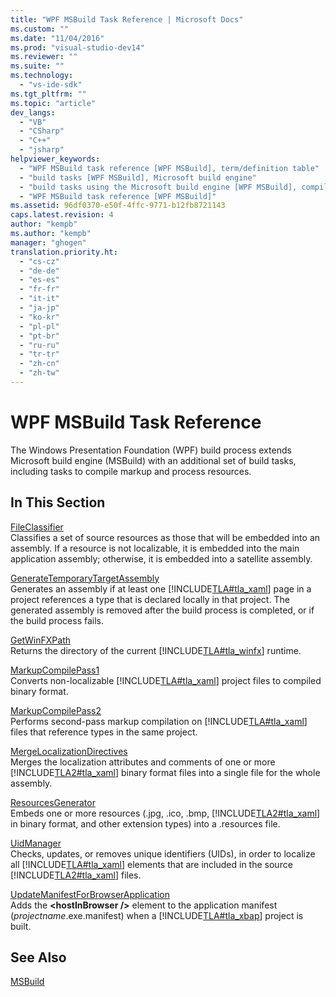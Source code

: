 ```yaml
---
title: "WPF MSBuild Task Reference | Microsoft Docs"
ms.custom: ""
ms.date: "11/04/2016"
ms.prod: "visual-studio-dev14"
ms.reviewer: ""
ms.suite: ""
ms.technology: 
  - "vs-ide-sdk"
ms.tgt_pltfrm: ""
ms.topic: "article"
dev_langs: 
  - "VB"
  - "CSharp"
  - "C++"
  - "jsharp"
helpviewer_keywords: 
  - "WPF MSBuild task reference [WPF MSBuild], term/definition table"
  - "build tasks [WPF MSBuild], Microsoft build engine"
  - "build tasks using the Microsoft build engine [WPF MSBuild], compile markup and process resources"
  - "WPF MSBuild task reference [WPF MSBuild]"
ms.assetid: 96df0370-e50f-4ffc-9771-b12fb8721143
caps.latest.revision: 4
author: "kempb"
ms.author: "kempb"
manager: "ghogen"
translation.priority.ht: 
  - "cs-cz"
  - "de-de"
  - "es-es"
  - "fr-fr"
  - "it-it"
  - "ja-jp"
  - "ko-kr"
  - "pl-pl"
  - "pt-br"
  - "ru-ru"
  - "tr-tr"
  - "zh-cn"
  - "zh-tw"
---
```

# WPF MSBuild Task Reference
The Windows Presentation Foundation (WPF) build process extends Microsoft build engine (MSBuild) with an additional set of build tasks, including tasks to compile markup and process resources.  
  
## In This Section  
 [FileClassifier](../msbuild/fileclassifier-task.md)  
 Classifies a set of source resources as those that will be embedded into an assembly. If a resource is not localizable, it is embedded into the main application assembly; otherwise, it is embedded into a satellite assembly.  
  
 [GenerateTemporaryTargetAssembly](../msbuild/generatetemporarytargetassembly-task.md)  
 Generates an assembly if at least one [!INCLUDE[TLA#tla_xaml](../msbuild/includes/tlasharptla_xaml_md.md)] page in a project references a type that is declared locally in that project. The generated assembly is removed after the build process is completed, or if the build process fails.  
  
 [GetWinFXPath](../msbuild/getwinfxpath-task.md)  
 Returns the directory of the current [!INCLUDE[TLA#tla_winfx](../msbuild/includes/tlasharptla_winfx_md.md)] runtime.  
  
 [MarkupCompilePass1](../msbuild/markupcompilepass1-task.md)  
 Converts non-localizable [!INCLUDE[TLA#tla_xaml](../msbuild/includes/tlasharptla_xaml_md.md)] project files to compiled binary format.  
  
 [MarkupCompilePass2](../msbuild/markupcompilepass2-task.md)  
 Performs second-pass markup compilation on [!INCLUDE[TLA#tla_xaml](../msbuild/includes/tlasharptla_xaml_md.md)] files that reference types in the same project.  
  
 [MergeLocalizationDirectives](../msbuild/mergelocalizationdirectives-task.md)  
 Merges the localization attributes and comments of one or more [!INCLUDE[TLA2#tla_xaml](../msbuild/includes/tla2sharptla_xaml_md.md)] binary format files into a single file for the whole assembly.  
  
 [ResourcesGenerator](../msbuild/resourcesgenerator-task.md)  
 Embeds one or more resources (.jpg, .ico, .bmp, [!INCLUDE[TLA2#tla_xaml](../msbuild/includes/tla2sharptla_xaml_md.md)] in binary format, and other extension types) into a .resources file.  
  
 [UidManager](../msbuild/uidmanager-task.md)  
 Checks, updates, or removes unique identifiers (UIDs), in order to localize all [!INCLUDE[TLA#tla_xaml](../msbuild/includes/tlasharptla_xaml_md.md)] elements that are included in the source [!INCLUDE[TLA2#tla_xaml](../msbuild/includes/tla2sharptla_xaml_md.md)] files.  
  
 [UpdateManifestForBrowserApplication](../msbuild/updatemanifestforbrowserapplication-task.md)  
 Adds the **\<hostInBrowser />** element to the application manifest (*projectname*.exe.manifest) when a [!INCLUDE[TLA#tla_xbap](../msbuild/includes/tlasharptla_xbap_md.md)] project is built.  
  
## See Also  
 [MSBuild](http://msdn.microsoft.com/en-us/7c49aba1-ee6c-47d8-9de1-6f29a906e20b)